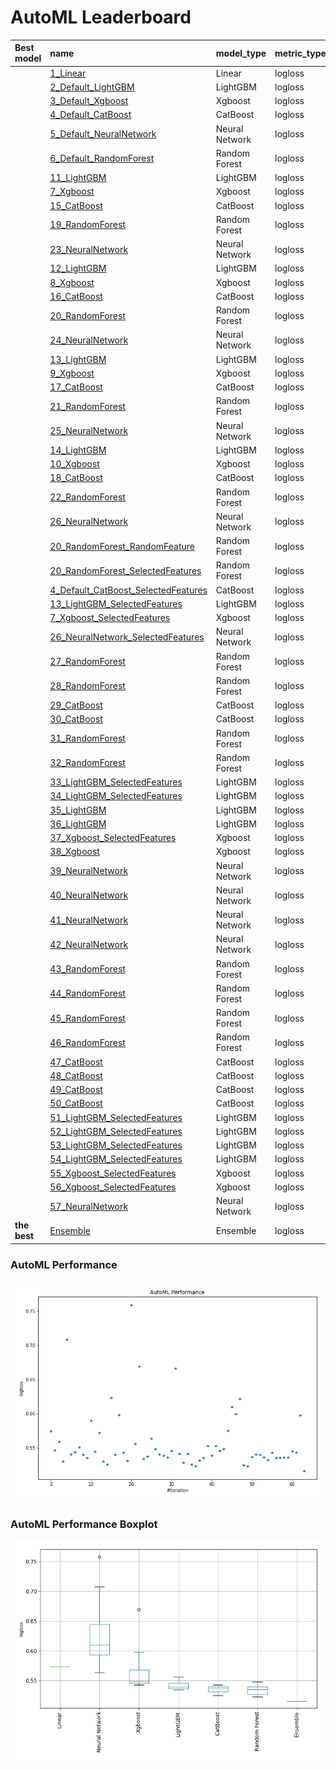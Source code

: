 # AutoML Leaderboard

| Best model   | name                                                                                 | model_type     | metric_type   |   metric_value |   train_time |   single_prediction_time |
|:-------------|:-------------------------------------------------------------------------------------|:---------------|:--------------|---------------:|-------------:|-------------------------:|
|              | [1_Linear](1_Linear/README.md)                                                       | Linear         | logloss       |       0.573976 |         8.61 |                   0.1025 |
|              | [2_Default_LightGBM](2_Default_LightGBM/README.md)                                   | LightGBM       | logloss       |       0.546221 |         2.95 |                   0.0793 |
|              | [3_Default_Xgboost](3_Default_Xgboost/README.md)                                     | Xgboost        | logloss       |       0.558709 |         3.92 |                   0.0982 |
|              | [4_Default_CatBoost](4_Default_CatBoost/README.md)                                   | CatBoost       | logloss       |       0.529719 |         4.52 |                   0.0277 |
|              | [5_Default_NeuralNetwork](5_Default_NeuralNetwork/README.md)                         | Neural Network | logloss       |       0.707808 |         2.56 |                   0.1405 |
|              | [6_Default_RandomForest](6_Default_RandomForest/README.md)                           | Random Forest  | logloss       |       0.540084 |         7.15 |                   0.0993 |
|              | [11_LightGBM](11_LightGBM/README.md)                                                 | LightGBM       | logloss       |       0.543665 |         2.84 |                   0.071  |
|              | [7_Xgboost](7_Xgboost/README.md)                                                     | Xgboost        | logloss       |       0.55016  |         3.61 |                   0.086  |
|              | [15_CatBoost](15_CatBoost/README.md)                                                 | CatBoost       | logloss       |       0.539806 |         7.48 |                   0.035  |
|              | [19_RandomForest](19_RandomForest/README.md)                                         | Random Forest  | logloss       |       0.535316 |        10.09 |                   0.1205 |
|              | [23_NeuralNetwork](23_NeuralNetwork/README.md)                                       | Neural Network | logloss       |       0.589447 |         2.13 |                   0.0934 |
|              | [12_LightGBM](12_LightGBM/README.md)                                                 | LightGBM       | logloss       |       0.543792 |         2.97 |                   0.0823 |
|              | [8_Xgboost](8_Xgboost/README.md)                                                     | Xgboost        | logloss       |       0.571297 |         5.27 |                   0.0805 |
|              | [16_CatBoost](16_CatBoost/README.md)                                                 | CatBoost       | logloss       |       0.530038 |         8.76 |                   0.0452 |
|              | [20_RandomForest](20_RandomForest/README.md)                                         | Random Forest  | logloss       |       0.525191 |        13.08 |                   0.1957 |
|              | [24_NeuralNetwork](24_NeuralNetwork/README.md)                                       | Neural Network | logloss       |       0.623041 |         3.13 |                   0.2241 |
|              | [13_LightGBM](13_LightGBM/README.md)                                                 | LightGBM       | logloss       |       0.539786 |         4.48 |                   0.1439 |
|              | [9_Xgboost](9_Xgboost/README.md)                                                     | Xgboost        | logloss       |       0.597671 |         3.04 |                   0.1063 |
|              | [17_CatBoost](17_CatBoost/README.md)                                                 | CatBoost       | logloss       |       0.542503 |         7.35 |                   0.0418 |
|              | [21_RandomForest](21_RandomForest/README.md)                                         | Random Forest  | logloss       |       0.530703 |         7.74 |                   0.0953 |
|              | [25_NeuralNetwork](25_NeuralNetwork/README.md)                                       | Neural Network | logloss       |       0.758743 |         3.04 |                   0.114  |
|              | [14_LightGBM](14_LightGBM/README.md)                                                 | LightGBM       | logloss       |       0.555781 |         3.95 |                   0.1327 |
|              | [10_Xgboost](10_Xgboost/README.md)                                                   | Xgboost        | logloss       |       0.669174 |         2.6  |                   0.097  |
|              | [18_CatBoost](18_CatBoost/README.md)                                                 | CatBoost       | logloss       |       0.533669 |         7.17 |                   0.0295 |
|              | [22_RandomForest](22_RandomForest/README.md)                                         | Random Forest  | logloss       |       0.536738 |         9.75 |                   0.1066 |
|              | [26_NeuralNetwork](26_NeuralNetwork/README.md)                                       | Neural Network | logloss       |       0.563227 |         3.24 |                   0.1143 |
|              | [20_RandomForest_RandomFeature](20_RandomForest_RandomFeature/README.md)             | Random Forest  | logloss       |       0.547952 |        10.68 |                   0.1326 |
|              | [20_RandomForest_SelectedFeatures](20_RandomForest_SelectedFeatures/README.md)       | Random Forest  | logloss       |       0.540062 |         6.93 |                   0.0888 |
|              | [4_Default_CatBoost_SelectedFeatures](4_Default_CatBoost_SelectedFeatures/README.md) | CatBoost       | logloss       |       0.537952 |         4.64 |                   0.0684 |
|              | [13_LightGBM_SelectedFeatures](13_LightGBM_SelectedFeatures/README.md)               | LightGBM       | logloss       |       0.535941 |         3.18 |                   0.1351 |
|              | [7_Xgboost_SelectedFeatures](7_Xgboost_SelectedFeatures/README.md)                   | Xgboost        | logloss       |       0.545425 |         4.66 |                   0.0867 |
|              | [26_NeuralNetwork_SelectedFeatures](26_NeuralNetwork_SelectedFeatures/README.md)     | Neural Network | logloss       |       0.665497 |         2.87 |                   0.1291 |
|              | [27_RandomForest](27_RandomForest/README.md)                                         | Random Forest  | logloss       |       0.541047 |        10.66 |                   0.1896 |
|              | [28_RandomForest](28_RandomForest/README.md)                                         | Random Forest  | logloss       |       0.527725 |         8.19 |                   0.1221 |
|              | [29_CatBoost](29_CatBoost/README.md)                                                 | CatBoost       | logloss       |       0.540875 |         4.29 |                   0.058  |
|              | [30_CatBoost](30_CatBoost/README.md)                                                 | CatBoost       | logloss       |       0.52534  |         7.7  |                   0.0409 |
|              | [31_RandomForest](31_RandomForest/README.md)                                         | Random Forest  | logloss       |       0.52277  |         5.96 |                   0.1065 |
|              | [32_RandomForest](32_RandomForest/README.md)                                         | Random Forest  | logloss       |       0.531179 |         7.08 |                   0.0948 |
|              | [33_LightGBM_SelectedFeatures](33_LightGBM_SelectedFeatures/README.md)               | LightGBM       | logloss       |       0.534956 |         2.93 |                   0.1315 |
|              | [34_LightGBM_SelectedFeatures](34_LightGBM_SelectedFeatures/README.md)               | LightGBM       | logloss       |       0.552489 |         3.14 |                   0.0922 |
|              | [35_LightGBM](35_LightGBM/README.md)                                                 | LightGBM       | logloss       |       0.538212 |         3    |                   0.1082 |
|              | [36_LightGBM](36_LightGBM/README.md)                                                 | LightGBM       | logloss       |       0.552378 |         3.52 |                   0.1428 |
|              | [37_Xgboost_SelectedFeatures](37_Xgboost_SelectedFeatures/README.md)                 | Xgboost        | logloss       |       0.54553  |         4.22 |                   0.1007 |
|              | [38_Xgboost](38_Xgboost/README.md)                                                   | Xgboost        | logloss       |       0.547664 |         4.89 |                   0.1852 |
|              | [39_NeuralNetwork](39_NeuralNetwork/README.md)                                       | Neural Network | logloss       |       0.57489  |         3.76 |                   0.1303 |
|              | [40_NeuralNetwork](40_NeuralNetwork/README.md)                                       | Neural Network | logloss       |       0.609547 |         2.7  |                   0.1576 |
|              | [41_NeuralNetwork](41_NeuralNetwork/README.md)                                       | Neural Network | logloss       |       0.598844 |         5.15 |                   0.1251 |
|              | [42_NeuralNetwork](42_NeuralNetwork/README.md)                                       | Neural Network | logloss       |       0.621424 |         2.29 |                   0.1141 |
|              | [43_RandomForest](43_RandomForest/README.md)                                         | Random Forest  | logloss       |       0.523893 |         9.59 |                   0.0957 |
|              | [44_RandomForest](44_RandomForest/README.md)                                         | Random Forest  | logloss       |       0.522894 |         5.57 |                   0.0912 |
|              | [45_RandomForest](45_RandomForest/README.md)                                         | Random Forest  | logloss       |       0.536545 |        11.22 |                   0.1159 |
|              | [46_RandomForest](46_RandomForest/README.md)                                         | Random Forest  | logloss       |       0.540183 |         9.3  |                   0.1035 |
|              | [47_CatBoost](47_CatBoost/README.md)                                                 | CatBoost       | logloss       |       0.539322 |         5.4  |                   0.0299 |
|              | [48_CatBoost](48_CatBoost/README.md)                                                 | CatBoost       | logloss       |       0.535486 |         8.88 |                   0.0346 |
|              | [49_CatBoost](49_CatBoost/README.md)                                                 | CatBoost       | logloss       |       0.531601 |         3.6  |                   0.0323 |
|              | [50_CatBoost](50_CatBoost/README.md)                                                 | CatBoost       | logloss       |       0.542503 |         4.57 |                   0.0396 |
|              | [51_LightGBM_SelectedFeatures](51_LightGBM_SelectedFeatures/README.md)               | LightGBM       | logloss       |       0.534956 |         2.66 |                   0.0862 |
|              | [52_LightGBM_SelectedFeatures](52_LightGBM_SelectedFeatures/README.md)               | LightGBM       | logloss       |       0.534956 |         2.7  |                   0.1048 |
|              | [53_LightGBM_SelectedFeatures](53_LightGBM_SelectedFeatures/README.md)               | LightGBM       | logloss       |       0.535941 |         2.56 |                   0.0702 |
|              | [54_LightGBM_SelectedFeatures](54_LightGBM_SelectedFeatures/README.md)               | LightGBM       | logloss       |       0.535941 |         2.56 |                   0.082  |
|              | [55_Xgboost_SelectedFeatures](55_Xgboost_SelectedFeatures/README.md)                 | Xgboost        | logloss       |       0.544864 |         3.12 |                   0.0827 |
|              | [56_Xgboost_SelectedFeatures](56_Xgboost_SelectedFeatures/README.md)                 | Xgboost        | logloss       |       0.543002 |         3.15 |                   0.0906 |
|              | [57_NeuralNetwork](57_NeuralNetwork/README.md)                                       | Neural Network | logloss       |       0.597188 |         2.27 |                   0.1097 |
| **the best** | [Ensemble](Ensemble/README.md)                                                       | Ensemble       | logloss       |       0.515799 |         1.84 |                   0.2272 |

### AutoML Performance
![AutoML Performance](ldb_performance.png)

### AutoML Performance Boxplot
![AutoML Performance Boxplot](ldb_performance_boxplot.png)